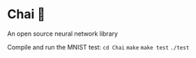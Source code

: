 # Chai 🍵
An open source neural network library

Compile and run the MNIST test:
`cd Chai`
`make`
`make test`
`./test`
